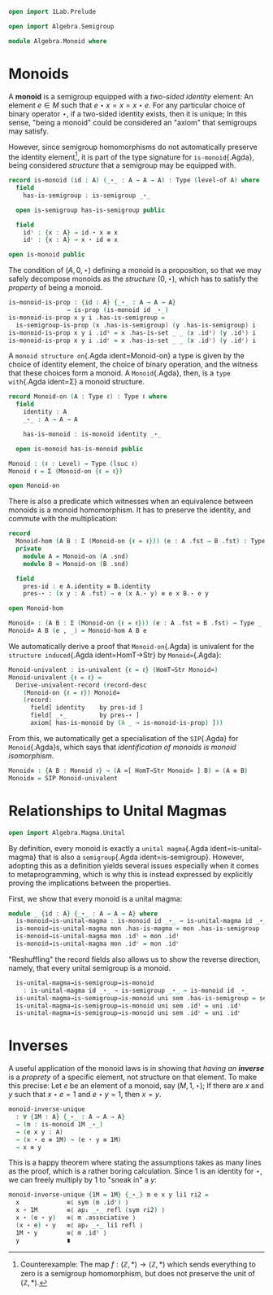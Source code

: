 ```agda
open import 1Lab.Prelude

open import Algebra.Semigroup

module Algebra.Monoid where
```

<!--
```agda
private variable
  ℓ ℓ₁ : Level
  A : Type ℓ
```
-->

# Monoids

A **monoid** is a semigroup equipped with a _two-sided identity_
element: An element $e \in M$ such that $e \star x = x = x \star e$. For
any particular choice of binary operator $\star$, if a two-sided
identity exists, then it is unique; In this sense, "being a monoid"
could be considered an "axiom" that semigroups may satisfy.

However, since semigroup homomorphisms do not automatically preserve the
identity element[^1], it is part of the type signature for
`is-monoid`{.Agda}, being considered _structure_ that a semigroup may be
equipped with.

[^1]: Counterexample: The map $f : (\mathbb{Z}, *) \to (\mathbb{Z}, *)$
which sends everything to zero is a semigroup homomorphism, but does not
preserve the unit of $(\mathbb{Z}, *)$.

```agda
record is-monoid (id : A) (_⋆_ : A → A → A) : Type (level-of A) where
  field
    has-is-semigroup : is-semigroup _⋆_

  open is-semigroup has-is-semigroup public

  field
    idˡ : {x : A} → id ⋆ x ≡ x
    idʳ : {x : A} → x ⋆ id ≡ x

open is-monoid public
```

The condition of $(A, 0, \star)$ defining a monoid is a proposition, so
that we may safely decompose monoids as the _structure_ $(0, \star)$,
which has to satisfy the _property_ of being a monoid.

```agda
is-monoid-is-prop : {id : A} {_⋆_ : A → A → A}
                → is-prop (is-monoid id _⋆_)
is-monoid-is-prop x y i .has-is-semigroup =
  is-semigroup-is-prop (x .has-is-semigroup) (y .has-is-semigroup) i
is-monoid-is-prop x y i .idˡ = x .has-is-set _ _ (x .idˡ) (y .idˡ) i
is-monoid-is-prop x y i .idʳ = x .has-is-set _ _ (x .idʳ) (y .idʳ) i
```

A `monoid structure on`{.Agda ident=Monoid-on} a type is given by the
choice of identity element, the choice of binary operation, and the
witness that these choices form a monoid. A `Monoid`{.Agda}, then, is a
`type with`{.Agda ident=Σ} a monoid structure.

```agda
record Monoid-on (A : Type ℓ) : Type ℓ where
  field
    identity : A
    _⋆_ : A → A → A

    has-is-monoid : is-monoid identity _⋆_

  open is-monoid has-is-monoid public

Monoid : (ℓ : Level) → Type (lsuc ℓ)
Monoid ℓ = Σ (Monoid-on {ℓ = ℓ})

open Monoid-on
```

There is also a predicate which witnesses when an equivalence between
monoids is a monoid homomorphism. It has to preserve the identity, and
commute with the multiplication:

```agda
record
  Monoid-hom (A B : Σ (Monoid-on {ℓ = ℓ})) (e : A .fst → B .fst) : Type ℓ where
  private
    module A = Monoid-on (A .snd)
    module B = Monoid-on (B .snd)

  field
    pres-id : e A.identity ≡ B.identity
    pres-⋆ : (x y : A .fst) → e (x A.⋆ y) ≡ e x B.⋆ e y

open Monoid-hom

Monoid≃ : (A B : Σ (Monoid-on {ℓ = ℓ})) (e : A .fst ≃ B .fst) → Type _
Monoid≃ A B (e , _) = Monoid-hom A B e
```

We automatically derive a proof that `Monoid-on`{.Agda} is univalent for
the `structure induced`{.Agda ident=HomT→Str} by `Monoid≃`{.Agda}:

```agda
Monoid-univalent : is-univalent {ℓ = ℓ} (HomT→Str Monoid≃)
Monoid-univalent {ℓ = ℓ} =
  Derive-univalent-record (record-desc
    (Monoid-on {ℓ = ℓ}) Monoid≃
    (record:
      field[ identity    by pres-id ]
      field[ _⋆_         by pres-⋆ ]
      axiom[ has-is-monoid by (λ _ → is-monoid-is-prop) ]))
```

From this, we automatically get a specialisation of the `SIP`{.Agda} for
`Monoid`{.Agda}s, which says that _identification of monoids is monoid
isomorphism_.

```agda
Monoid≡ : {A B : Monoid ℓ} → (A ≃[ HomT→Str Monoid≃ ] B) ≃ (A ≡ B)
Monoid≡ = SIP Monoid-univalent
```

# Relationships to Unital Magmas

```agda
open import Algebra.Magma.Unital
```

By definition, every monoid is exactly a `unital magma`{.Agda ident=is-unital-magma}
that is also a `semigroup`{.Agda ident=is-semigroup}. However, adopting
this as a definition yields several issues especially when it comes to
metaprogramming, which is why this is instead expressed by explicitly
proving the implications between the properties.

First, we show that every monoid is a unital magma:

```agda
module _ {id : A} {_⋆_ : A → A → A} where
  is-monoid→is-unital-magma : is-monoid id _⋆_ → is-unital-magma id _⋆_
  is-monoid→is-unital-magma mon .has-is-magma = mon .has-is-semigroup .has-is-magma
  is-monoid→is-unital-magma mon .idˡ = mon .idˡ
  is-monoid→is-unital-magma mon .idʳ = mon .idʳ
```

"Reshuffling" the record fields also allows us to show the reverse
direction, namely, that every unital semigroup is a monoid.

```agda
  is-unital-magma→is-semigroup→is-monoid 
    : is-unital-magma id _⋆_ → is-semigroup _⋆_ → is-monoid id _⋆_
  is-unital-magma→is-semigroup→is-monoid uni sem .has-is-semigroup = sem
  is-unital-magma→is-semigroup→is-monoid uni sem .idˡ = uni .idˡ
  is-unital-magma→is-semigroup→is-monoid uni sem .idʳ = uni .idʳ
```

# Inverses

A useful application of the monoid laws is in showing that _having an
**inverse**_ is a _proprety_ of a specific element, not structure on
that element. To make this precise: Let $e$ be an element of a monoid,
say $(M, 1, \star)$; If there are $x$ and $y$ such that $x \star e = 1$
and $e \star y = 1$, then $x = y$.

```agda
monoid-inverse-unique
  : ∀ {1M : A} {_⋆_ : A → A → A}
  → (m : is-monoid 1M _⋆_)
  → (e x y : A)
  → (x ⋆ e ≡ 1M) → (e ⋆ y ≡ 1M)
  → x ≡ y
```

This is a happy theorem where stating the assumptions takes as many
lines as the proof, which is a rather boring calculation. Since $1$ is
an identity for $\star$, we can freely multiply by $1$ to "sneak in" a
$y$:

```agda
monoid-inverse-unique {1M = 1M} {_⋆_} m e x y li1 ri2 =
  x             ≡⟨ sym (m .idʳ) ⟩
  x ⋆ 1M        ≡⟨ ap₂ _⋆_ refl (sym ri2) ⟩ 
  x ⋆ (e ⋆ y)   ≡⟨ m .associative ⟩
  (x ⋆ e) ⋆ y   ≡⟨ ap₂ _⋆_ li1 refl ⟩ 
  1M ⋆ y        ≡⟨ m .idˡ ⟩
  y             ∎
```
